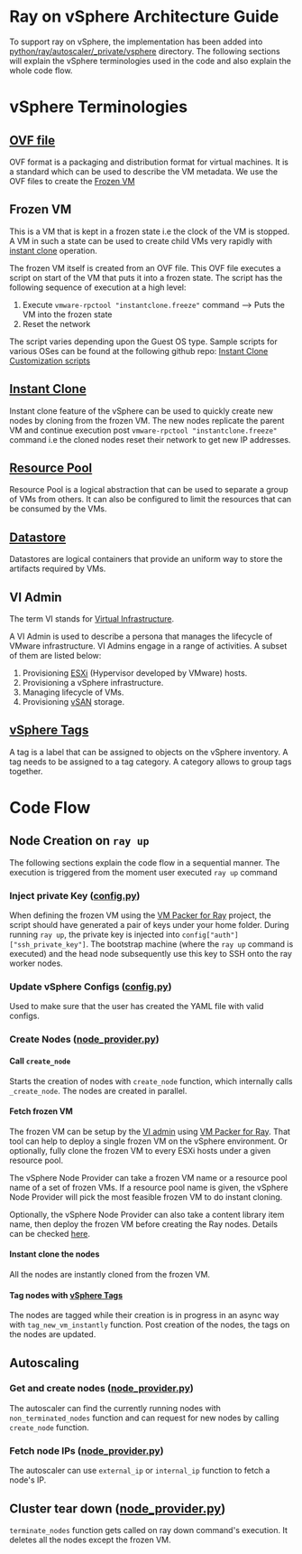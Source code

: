 # Ray on vSphere Architecture Guide

To support ray on vSphere, the implementation has been added into [python/ray/autoscaler/_private/vsphere](../vsphere) directory. The following sections will explain the vSphere terminologies used in the code and also explain the whole code flow.


# vSphere Terminologies
## [OVF file](https://docs.vmware.com/en/VMware-vSphere/7.0/com.vmware.vsphere.vm_admin.doc/GUID-AE61948B-C2EE-436E-BAFB-3C7209088552.html)
OVF format is a packaging and distribution format for virtual machines. It is a standard which can be used to describe the VM metadata. We use the OVF files to create the [Frozen VM](#frozen-vm)

## Frozen VM
This is a VM that is kept in a frozen state i.e the clock of the VM is stopped. A VM in such a state can be used to create child VMs very rapidly with [instant clone](#instant-clone) operation.

The frozen VM itself is created from an OVF file. This OVF file executes a script on start of the VM that puts it into a frozen state. The script has the following sequence of execution at a high level:

 1. Execute `vmware-rpctool "instantclone.freeze"` command --> Puts the VM into the frozen state
 2. Reset the network

The script varies depending upon the Guest OS type. Sample scripts for various OSes can be found at the following github repo: [Instant Clone Customization scripts](https://github.com/lamw/instantclone-community-customization-scripts)
## [Instant Clone](https://docs.vmware.com/en/VMware-vSphere/7.0/com.vmware.vsphere.vm_admin.doc/GUID-853B1E2B-76CE-4240-A654-3806912820EB.html)
Instant clone feature of the vSphere can be used to quickly create new nodes by cloning from the frozen VM. The new nodes replicate the parent VM and continue execution post `vmware-rpctool "instantclone.freeze"` command i.e the cloned nodes reset their network to get new IP addresses.

## [Resource Pool](https://docs.vmware.com/en/VMware-vSphere/8.0/vsphere-resource-management/GUID-60077B40-66FF-4625-934A-641703ED7601.html)
Resource Pool is a logical abstraction that can be used to separate a group of VMs from others. It can also be configured to limit the resources that can be consumed by the VMs.

## [Datastore](https://docs.vmware.com/en/VMware-vSphere/7.0/com.vmware.vsphere.storage.doc/GUID-3CC7078E-9C30-402C-B2E1-2542BEE67E8F.html)

Datastores are logical containers that provide an uniform way to store the artifacts required by VMs. 

## VI Admin

The term VI stands for [Virtual Infrastructure](https://www.vmware.com/in/topics/glossary/content/virtual-infrastructure.html).

A VI Admin is used to describe a persona that manages the lifecycle of VMware infrastructure. VI Admins engage in a range of activities. A subset of them are listed below:
1. Provisioning [ESXi](https://www.vmware.com/in/products/esxi-and-esx.html) (Hypervisor developed by VMware) hosts.
2. Provisioning a vSphere infrastructure.
3. Managing lifecycle of VMs.
4. Provisioning [vSAN](https://docs.vmware.com/en/VMware-vSAN/index.html) storage.

## [vSphere Tags](https://docs.vmware.com/en/VMware-vSphere/8.0/vsphere-vcenter-esxi-management/GUID-16422FF7-235B-4A44-92E2-532F6AED0923.html#:~:text=You%20can%20create%2C%20edit%2C%20and,objects%20in%20the%20vSphere%20inventory)
A tag is a label that can be assigned to objects on the vSphere inventory. A tag needs to be assigned to a tag category.
A category allows to group tags together.

# Code Flow

## Node Creation on `ray up`
The following sections explain the code flow in a sequential manner. The execution is triggered from the moment user executed `ray up` command

### Inject private Key ([config.py](./config.py))
When defining the frozen VM using the [VM Packer for Ray](https://github.com/vmware-ai-labs/vm-packer-for-ray/blob/main/create-frozen-vm.sh#L48) project, the script should have generated a pair of keys under your home folder. During running `ray up`, the private key is injected into `config["auth"]["ssh_private_key"]`. The bootstrap machine (where the `ray up` command is executed) and the head node subsequently use this key to SSH onto the ray worker nodes.

### Update vSphere Configs ([config.py](./config.py))
Used to make sure that the user has created the YAML file with valid configs.

### Create Nodes ([node_provider.py](./node_provider.py))

#### Call `create_node`
Starts the creation of nodes with `create_node` function, which internally calls `_create_node`. The nodes are created in parallel. 

#### Fetch frozen VM
The frozen VM can be setup by the [VI admin](#vi-admin) using [VM Packer for Ray](https://github.com/vmware-ai-labs/vm-packer-for-ray). That tool can help to deploy a single frozen VM on the vSphere environment. Or optionally, fully clone the frozen VM to every ESXi hosts under a given resource pool. 

The vSphere Node Provider can take a frozen VM name or a resource pool name of a set of frozen VMs. If a resource pool name is given, the vSphere Node Provider will pick the most feasible frozen VM to do instant cloning.

Optionally, the vSphere Node Provider can also take a content library item name, then deploy the frozen VM before creating the Ray nodes. Details can be checked [here](https://docs.ray.io/en/latest/cluster/vms/references/ray-cluster-configuration.html?highlight=Cluster%20YAML%20Configuration%20Options#vsphere-config-frozen-vm).

#### Instant clone the nodes
All the nodes are instantly cloned from the frozen VM. 

#### Tag nodes with [vSphere Tags](#vsphere-tags)
The nodes are tagged while their creation is in progress in an async way with `tag_new_vm_instantly` function.
Post creation of the nodes, the tags on the nodes are updated. 

## Autoscaling

### Get and create nodes ([node_provider.py](./node_provider.py))
The autoscaler can find the currently running nodes with `non_terminated_nodes` function and can request for new nodes by calling `create_node` function.

### Fetch node IPs ([node_provider.py](./node_provider.py))
The autoscaler can use `external_ip` or `internal_ip` function to fetch a node's IP.

## Cluster tear down ([node_provider.py](./node_provider.py))
`terminate_nodes` function gets called on ray down command's execution. It deletes all the nodes except the frozen VM.
